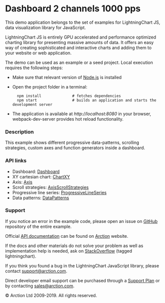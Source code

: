 # Dashboard 2 channels 1000 pps

This demo application belongs to the set of examples for LightningChart JS, data visualization library for JavaScript.

LightningChart JS is entirely GPU accelerated and performance optimized charting library for presenting massive amounts of data. It offers an easy way of creating sophisticated and interactive charts and adding them to your website or web application.

The demo can be used as an example or a seed project. Local execution requires the following steps:

- Make sure that relevant version of [Node.js](https://nodejs.org/en/download/) is installed
- Open the project folder in a terminal:

        npm install              # fetches dependencies
        npm start                # builds an application and starts the development server

- The application is available at *http://localhost:8080* in your browser, webpack-dev-server provides hot reload functionality.

### Description 

This example shows different progressive data-patterns, scrolling strategies, custom axes and function generators inside a dashboard.

### API links

* Dashboard: [Dashboard][]
* XY cartesian chart: [ChartXY][]
* Axis: [Axis][]
* Scroll strategies: [AxisScrollStrategies][]
* Progressive line series: [ProgressiveLineSeries][]
* Data patterns: [DataPatterns][]


### Support

If you notice an error in the example code, please open an issue on [GitHub][0] repository of the entire example.

Official [API documentation][1] can be found on [Arction][2] website.

If the docs and other materials do not solve your problem as well as implementation help is needed, ask on [StackOverflow][3] (tagged lightningchart).

If you think you found a bug in the LightningChart JavaScript library, please contact support@arction.com.

Direct developer email support can be purchased through a [Support Plan][4] or by contacting sales@arction.com.

© Arction Ltd 2009-2019. All rights reserved.

[0]: https://github.com/Arction/
[1]: https://www.arction.com/lightningchart-js-api-documentation/
[2]: https://www.arction.com
[3]: https://stackoverflow.com/questions/tagged/lightningchart
[4]: https://www.arction.com/support-services/

[Axis]: https://www.arction.com/lightningchart-js-api-documentation/v1.0.1/classes/axis.html
[AxisScrollStrategies]: https://www.arction.com/lightningchart-js-api-documentation/v1.0.1/globals.html#axisscrollstrategies
[ChartXY]: https://www.arction.com/lightningchart-js-api-documentation/v1.0.1/classes/chartxy.html
[Dashboard]: https://www.arction.com/lightningchart-js-api-documentation/v1.0.1/classes/dashboard.html
[DataPatterns]: https://www.arction.com/lightningchart-js-api-documentation/v1.0.1/globals.html#datapatterns
[ProgressiveLineSeries]: https://www.arction.com/lightningchart-js-api-documentation/v1.0.1/classes/progressivelineseries.html